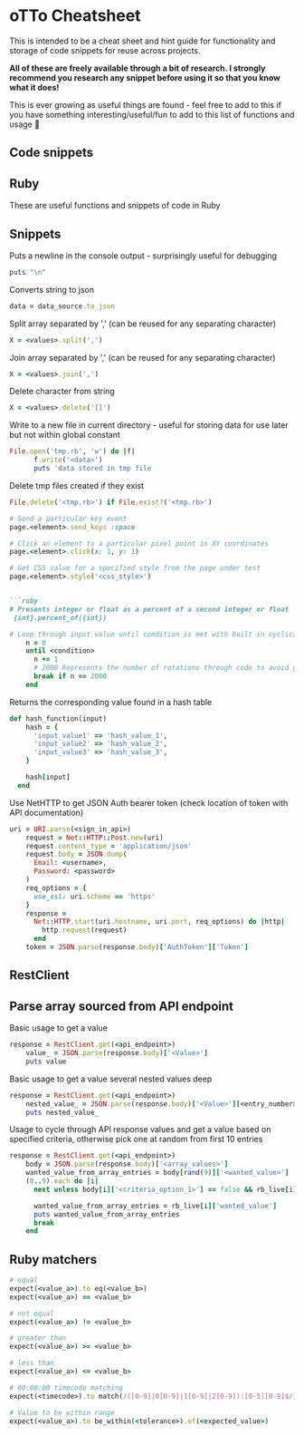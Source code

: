 # **oTTo Cheatsheet**

This is intended to be a cheat sheet and hint guide for functionality and storage of code snippets for reuse across projects.

**All of these are freely available through a bit of research. I strongly recommend you research any snippet before using it so that you know what it does!**

This is ever growing as useful things are found - feel free to add to this if you have something interesting/useful/fun to add to this list of functions and usage :grimacing:

## **Code snippets**

## **Ruby**

These are useful functions and snippets of code in Ruby

## **Snippets**

Puts a newline in the console output - surprisingly useful for debugging

```ruby
puts "\n"
```

Converts string to json

```ruby
data = data_source.to_json
```

Split array separated by ',' (can be reused for any separating character)

```ruby
X = <values>.split(',')
```

Join array separated by ',' (can be reused for any separating character)

```ruby
X = <values>.join(',')
```

Delete character from string

```ruby
X = <values>.delete('[]')
```

Write to a new file in current directory - useful for storing data for use later but not within global constant

```ruby
File.open('tmp.rb', 'w') do |f|
      f.write('<data>')
      puts 'data stored in tmp file
```

Delete tmp files created if they exist

```ruby
File.delete('<tmp.rb>') if File.exist?('<tmp.rb>')
```

````ruby
# Send a particular key event
page.<element>.send_keys :space

# Click an element to a particular pixel point in XY coordinates
page.<element>.click(x: 1, y: 1)

# Get CSS value for a specified style from the page under test
page.<element>.style('<css_style>')


```ruby
# Presents integer or float as a percent of a second integer or float
 {int}.percent_of({int})
````

```ruby
# Loop through input value until condition is met with built in cyclical timeout
    n = 0
    until <condition>
      n += 1
      # 2000 Represents the number of rotations through code to avoid getting stuck in never ending loop. Configurable as needed.
      break if n == 2000
    end
```

Returns the corresponding value found in a hash table

```ruby
def hash_function(input)
    hash = {
      'input_value1' => 'hash_value_1',
      'input_value2' => 'hash_value_2',
      'input_value3' => 'hash_value_3',
    }

    hash[input]
  end
```

Use NetHTTP to get JSON Auth bearer token (check location of token with API documentation)

```ruby
uri = URI.parse(<sign_in_api>)
    request = Net::HTTP::Post.new(uri)
    request.content_type = 'application/json'
    request.body = JSON.dump(
      Email: <username>,
      Password: <password>
    )
    req_options = {
      use_ssl: uri.scheme == 'https'
    }
    response =
      Net::HTTP.start(uri.hostname, uri.port, req_options) do |http|
        http.request(request)
      end
    token = JSON.parse(response.body)['AuthToken']['Token']
```

## RestClient

## Parse array sourced from API endpoint

Basic usage to get a value

```ruby
response = RestClient.get(<api_endpoint>)
    value_ = JSON.parse(response.body)['<Value>']
    puts value
```

Basic usage to get a value several nested values deep

```ruby
response = RestClient.get(<api_endpoint>)
    nested_value_ = JSON.parse(response.body)['<Value>'][<entry_number>]['<Nested_Value>']
    puts nested_value_
```

Usage to cycle through API response values and get a value based on specified criteria, otherwise pick one at random from first 10 entries

```ruby
response = RestClient.get(<api_endpoint>)
    body = JSON.parse(response.body)['<array_values>']
    wanted_value_from_array_entries = body[rand(9)]['<wanted_value>']
    (0..9).each do |i|
      next unless body[i]['<criteria_option_1>'] == false && rb_live[i]['<criteria_option_2>'] == '<value>'

      wanted_value_from_array_entries = rb_live[i]['wanted_value']
      puts wanted_value_from_array_entries
      break
    end
```

## Ruby matchers

```ruby
# equal
expect(<value_a>).to eq(<value_b>)
expect(<value_a>) == <value_b>

# not equal
expect(<value_a>) != <value_b>

# greater than
expect(<value_a>) >= <value_b>

# less than
expect(<value_a>) <= <value_b>

# 00:00:00 timecode matching
expect(<timecode>).to match(/([0-9]|0[0-9]|1[0-9]|2[0-9]):[0-5][0-9]$/)

# Value to be within range
expect(<value_a>).to be_within(<tolerance>).of(<expected_value>)
```
